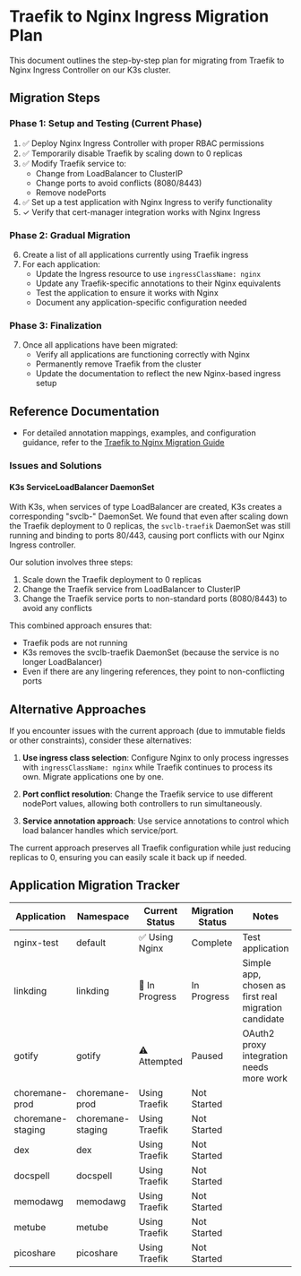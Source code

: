 # Traefik to Nginx Ingress Migration Plan

This document outlines the step-by-step plan for migrating from Traefik to Nginx Ingress Controller on our K3s cluster.

## Migration Steps

### Phase 1: Setup and Testing (Current Phase)

1. ✅ Deploy Nginx Ingress Controller with proper RBAC permissions
2. ✅ Temporarily disable Traefik by scaling down to 0 replicas
3. ✅ Modify Traefik service to:
   - Change from LoadBalancer to ClusterIP
   - Change ports to avoid conflicts (8080/8443)
   - Remove nodePorts
4. ✅ Set up a test application with Nginx Ingress to verify functionality
5. ✓ Verify that cert-manager integration works with Nginx Ingress

### Phase 2: Gradual Migration

6. Create a list of all applications currently using Traefik ingress
6. For each application:
   - Update the Ingress resource to use `ingressClassName: nginx`
   - Update any Traefik-specific annotations to their Nginx equivalents
   - Test the application to ensure it works with Nginx
   - Document any application-specific configuration needed

### Phase 3: Finalization

7. Once all applications have been migrated:
   - Verify all applications are functioning correctly with Nginx
   - Permanently remove Traefik from the cluster
   - Update the documentation to reflect the new Nginx-based ingress setup

## Reference Documentation

- For detailed annotation mappings, examples, and configuration guidance, refer to the [Traefik to Nginx Migration Guide](./traefik-to-nginx-migration.md)

### Issues and Solutions

#### K3s ServiceLoadBalancer DaemonSet

With K3s, when services of type LoadBalancer are created, K3s creates a corresponding "svclb-" DaemonSet. We found that even after scaling down the Traefik deployment to 0 replicas, the `svclb-traefik` DaemonSet was still running and binding to ports 80/443, causing port conflicts with our Nginx Ingress controller.

Our solution involves three steps:
1. Scale down the Traefik deployment to 0 replicas
2. Change the Traefik service from LoadBalancer to ClusterIP
3. Change the Traefik service ports to non-standard ports (8080/8443) to avoid any conflicts

This combined approach ensures that:
- Traefik pods are not running
- K3s removes the svclb-traefik DaemonSet (because the service is no longer LoadBalancer)
- Even if there are any lingering references, they point to non-conflicting ports

## Alternative Approaches

If you encounter issues with the current approach (due to immutable fields or other constraints), consider these alternatives:

1. **Use ingress class selection**: Configure Nginx to only process ingresses with `ingressClassName: nginx` while Traefik continues to process its own. Migrate applications one by one.

2. **Port conflict resolution**: Change the Traefik service to use different nodePort values, allowing both controllers to run simultaneously.

3. **Service annotation approach**: Use service annotations to control which load balancer handles which service/port.

The current approach preserves all Traefik configuration while just reducing replicas to 0, ensuring you can easily scale it back up if needed.

## Application Migration Tracker

| Application | Namespace | Current Status | Migration Status | Notes |
|-------------|-----------|----------------|------------------|---------|
| nginx-test | default | ✅ Using Nginx | Complete | Test application |
| linkding | linkding | 🔄 In Progress | In Progress | Simple app, chosen as first real migration candidate |
| gotify | gotify | ⚠️ Attempted | Paused | OAuth2 proxy integration needs more work |
| choremane-prod | choremane-prod | Using Traefik | Not Started | |
| choremane-staging | choremane-staging | Using Traefik | Not Started | |
| dex | dex | Using Traefik | Not Started | |
| docspell | docspell | Using Traefik | Not Started | |
| memodawg | memodawg | Using Traefik | Not Started | |
| metube | metube | Using Traefik | Not Started | |
| picoshare | picoshare | Using Traefik | Not Started | |